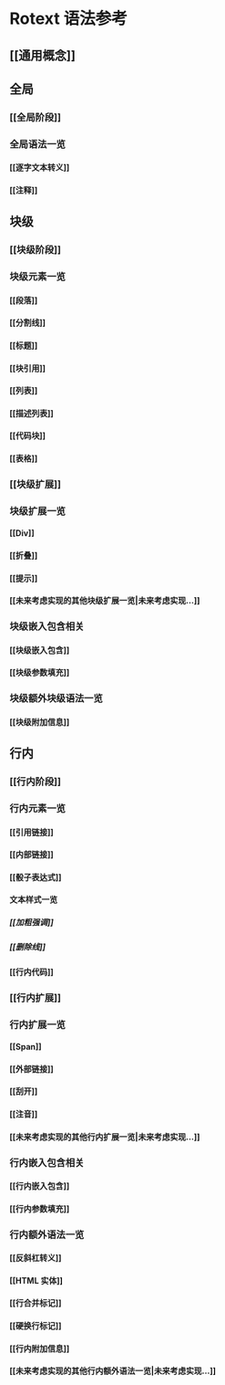 # Rotext 语法参考

## [[通用概念]]

## 全局

### [[全局阶段]]

### 全局语法一览

#### [[逐字文本转义]]

#### [[注释]]

## 块级

### [[块级阶段]]

### 块级元素一览

#### [[段落]]

#### [[分割线]]

#### [[标题]]

#### [[块引用]]

#### [[列表]]

#### [[描述列表]]

#### [[代码块]]

#### [[表格]]

### [[块级扩展]]

### 块级扩展一览

#### [[Div]]

#### [[折叠]]

#### [[提示]]

#### [[未来考虑实现的其他块级扩展一览|未来考虑实现…]]

### 块级嵌入包含相关

#### [[块级嵌入包含]]

#### [[块级参数填充]]

### 块级额外块级语法一览

#### [[块级附加信息]]

## 行内

### [[行内阶段]]

### 行内元素一览

#### [[引用链接]]

#### [[内部链接]]

#### [[骰子表达式]]

#### 文本样式一览

##### [[加粗强调]]

##### [[删除线]]

#### [[行内代码]]

### [[行内扩展]]

### 行内扩展一览

#### [[Span]]

#### [[外部链接]]

#### [[刮开]]

#### [[注音]]

#### [[未来考虑实现的其他行内扩展一览|未来考虑实现…]]

### 行内嵌入包含相关

#### [[行内嵌入包含]]

#### [[行内参数填充]]

### 行内额外语法一览

#### [[反斜杠转义]]

#### [[HTML 实体]]

#### [[行合并标记]]

#### [[硬换行标记]]

#### [[行内附加信息]]

#### [[未来考虑实现的其他行内额外语法一览|未来考虑实现…]]
